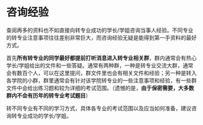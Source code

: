 # 咨询经验

查阅再多的资料也不如直接向转专业成功的学长/学姐咨询当事人经验。不同专业的转专业注意事项往往差别非常巨大，而咨询经验无疑是能得到第一手资料的最好方式。

首先**所有转专业的同学最好都提前打听消息进入转专业相关群**，群内通常会有热心学长/学姐给出的文件和一些答疑。通常有两种群，一种是转专业交流大群，通常会有数百个人，可以在这里提问，群文件里也会有相关文件和经验；另一种是转入各学院的小群，群里通常会有针对该学院转专业的一些注意事项和经验，有一些群文件中会给出练习题和较为详细的考试范围。（遗憾的是，**由于保密需要，大多数群内不会有历年的转专业考试题目**）

转不同专业有不同的学习方式，具体各专业的考试范围以及应当如何准备，建议咨询转专业成功的学长/学姐。